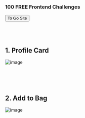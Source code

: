### 100 FREE Frontend Challenges
<a href="https://dev.to/bigsondev/100-free-frontend-challenges-3f0?ref=dailydev" target="_blank">
    <button>To Go Site</button>
</a>

<br> 
<br>
<br>
<br>
 
 ## 1. Profile Card
 ![image](https://github.com/user-attachments/assets/8cd9123a-3029-4b23-8683-2b04aaf72e68)

<br>
<br>
<br>

## 2. Add to Bag
![image](https://github.com/user-attachments/assets/adc1cb8b-aa5f-442d-8bb0-8f02eef2be34)
